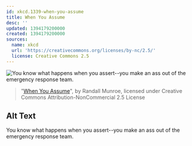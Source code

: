 ```yaml
---
id: xkcd.1339-when-you-assume
title: When You Assume
desc: ''
updated: 1394179200000
created: 1394179200000
sources:
  name: xkcd
  url: 'https://creativecommons.org/licenses/by-nc/2.5/'
  license: Creative Commons 2.5
---
```

![You know what happens when you assert--you make an ass out of the emergency response team.](https://imgs.xkcd.com/comics/when_you_assume.png)
> "[When You Assume](https://xkcd.com/1339/)", by Randall Munroe, licensed under Creative Commons Attribution-NonCommercial 2.5 License

## Alt Text
You know what happens when you assert--you make an ass out of the emergency response team.

